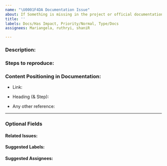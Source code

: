 ```yaml
---
name: "\U0001F4DA Documentation Issue"
about: If Something is missing in the project or official documentation.
title: ''
labels: Docs/Has Impact, Priority/Normal, Type/Docs
assignees: Mariangela, ruthryi, shaniR

---
```


### Description:
<!-- Describe the issue -->

### Steps to reproduce:

### Content Positioning in Documentation:
<!-- https://docs.wso2.com/display/AM260/WSO2+API+Manager+Documentation -->
- Link:

<!-- Initialize a project/2 -->
- Heading (& Step):

<!-- More information section -->
- Any other reference:

---
### Optional Fields
#### Related Issues:
<!-- Any related issues from this/other repositories-->

#### Suggested Labels:
<!--Only to be used by non-members-->

#### Suggested Assignees:
<!--Only to be used by non-members-->